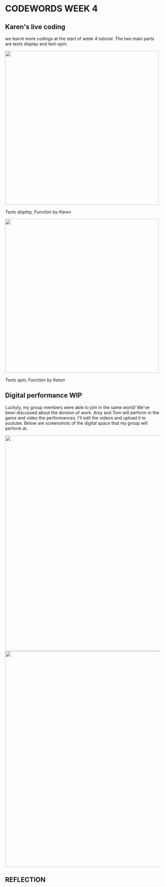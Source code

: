 # CODEWORDS WEEK 4

## Karen's live coding
we learnt more codings at the start of week 4 tutorial. The two main parts are texts display and text-spin.

<img width="500" src="https://user-images.githubusercontent.com/68975607/91955049-3404c980-ed35-11ea-8375-404a5ec4d070.jpg">

*Texts display, Function by Karen*

<img width="500" src="https://user-images.githubusercontent.com/68975607/91955062-3830e700-ed35-11ea-97b2-987d3928413d.jpg">

*Texts spin, Function by Karen*

## Digital performance WIP

Luckyly, my group members were able to join in the same world! We've been discussed about the division of work. Amy and Tom will perform in the game and video the performances. I'll edit the videos and upload it to youtube. 
Below are screenshots of the digital space that my group will perform at.

<img width="700" src="https://user-images.githubusercontent.com/68975607/91949705-c6579e00-ed32-11ea-82b2-3186b067efa4.jpg">
<img width="700" src="https://user-images.githubusercontent.com/68975607/91949774-cbb4e880-ed32-11ea-8d93-9453a09f7c3d.jpg">

## REFLECTION









